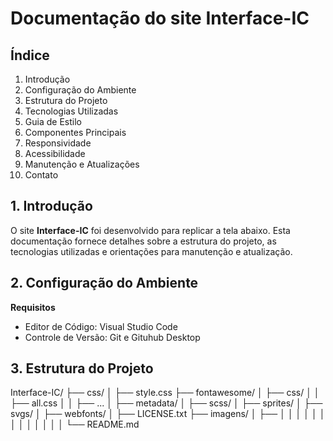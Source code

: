 # Documentação do site Interface-IC

## Índice
1. Introdução
2. Configuração do Ambiente
3. Estrutura do Projeto
4. Tecnologias Utilizadas
5. Guia de Estilo
6. Componentes Principais
7. Responsividade
8. Acessibilidade
9. Manutenção e Atualizações
10. Contato

## 1. Introdução
O site **Interface-IC** foi desenvolvido para replicar a tela abaixo. Esta documentação fornece detalhes sobre a estrutura do projeto, as tecnologias utilizadas e orientações para manutenção e atualização.

## 2. Configuração do Ambiente
**Requisitos**
* Editor de Código: Visual Studio Code
* Controle de Versão: Git e Gituhub Desktop

## 3. Estrutura do Projeto
Interface-IC/
├── css/
│   ├── style.css
├── fontawesome/
│   ├── css/
│   │   ├── all.css
│   │   ├── ...
│   ├── metadata/
│   ├── scss/
│   ├── sprites/
│   ├── svgs/
│   ├── webfonts/
│   ├── LICENSE.txt
├── imagens/
│   ├── 
│
│
│
│
│
│
│
│
│
│
│
│
│
└── README.md
